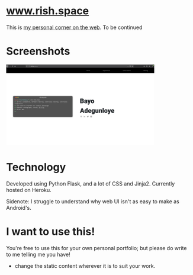 # www.rish.space

This is [my personal corner on the web](). To be continued


# Screenshots
<p float="left">
  <img src="https://raw.githubusercontent.com/AdebayoAdegunloyeFanDuel/profile/master/screenshots/home.png" width="400">
</p>

# Technology

Developed using Python Flask, and a lot of CSS and Jinja2.
Currently hosted on Heroku. 

Sidenote: I struggle to understand why web UI isn't as easy to make as Android's.

# I want to use this!

You're free to use this for your own personal portfolio; but please do write to me telling me you have!
 
 - change the static content wherever it is to suit your work.
